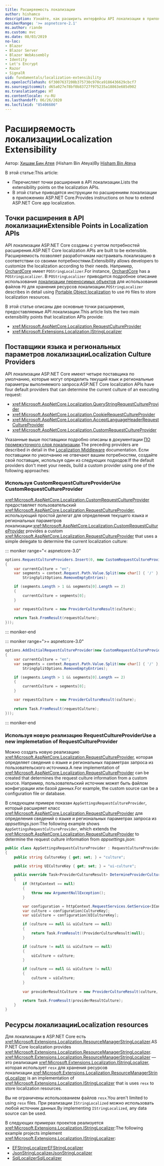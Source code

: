 ```yaml
---
title: Расширяемость локализации
author: hishamco
description: Узнайте, как расширить интерфейсы API локализации в приложениях ASP.NET Core.
monikerRange: '>= aspnetcore-2.1'
ms.author: riande
ms.custom: mvc
ms.date: 08/03/2019
no-loc:
- Blazor
- Blazor Server
- Blazor WebAssembly
- Identity
- Let's Encrypt
- Razor
- SignalR
uid: fundamentals/localization-extensibility
ms.openlocfilehash: 6f3007637200b375730c970ca9186436629cbcf7
ms.sourcegitcommit: d65a027e78bf0b83727f975235a18863e685d902
ms.translationtype: HT
ms.contentlocale: ru-RU
ms.lasthandoff: 06/26/2020
ms.locfileid: "85406606"
---
```

# <a name="localization-extensibility"></a><span data-ttu-id="e1275-103">Расширяемость локализации</span><span class="sxs-lookup"><span data-stu-id="e1275-103">Localization Extensibility</span></span>

<span data-ttu-id="e1275-104">Автор: [Хишам Бин Атея](https://github.com/hishamco) (Hisham Bin Ateya)</span><span class="sxs-lookup"><span data-stu-id="e1275-104">By [Hisham Bin Ateya](https://github.com/hishamco)</span></span>

<span data-ttu-id="e1275-105">В этой статье:</span><span class="sxs-lookup"><span data-stu-id="e1275-105">This article:</span></span>

* <span data-ttu-id="e1275-106">Перечисляет точки расширения в API локализации.</span><span class="sxs-lookup"><span data-stu-id="e1275-106">Lists the extensibility points on the localization APIs.</span></span>
* <span data-ttu-id="e1275-107">В этой статье приводятся инструкции по расширениям локализации в приложениях ASP.NET Core.</span><span class="sxs-lookup"><span data-stu-id="e1275-107">Provides instructions on how to extend ASP.NET Core app localization.</span></span>

## <a name="extensible-points-in-localization-apis"></a><span data-ttu-id="e1275-108">Точки расширения в API локализации</span><span class="sxs-lookup"><span data-stu-id="e1275-108">Extensible Points in Localization APIs</span></span>

<span data-ttu-id="e1275-109">API локализации ASP.NET Core созданы с учетом потребностей расширения.</span><span class="sxs-lookup"><span data-stu-id="e1275-109">ASP.NET Core localization APIs are built to be extensible.</span></span> <span data-ttu-id="e1275-110">Расширяемость позволяет разработчикам настраивать локализацию в соответствии со своими потребностями.</span><span class="sxs-lookup"><span data-stu-id="e1275-110">Extensibility allows developers to customize the localization according to their needs.</span></span> <span data-ttu-id="e1275-111">Например, [OrchardCore](https://github.com/orchardCMS/OrchardCore/) имеет `POStringLocalizer`.</span><span class="sxs-lookup"><span data-stu-id="e1275-111">For instance, [OrchardCore](https://github.com/orchardCMS/OrchardCore/) has a `POStringLocalizer`.</span></span> <span data-ttu-id="e1275-112">В `POStringLocalizer` приводится подробное описание использования [локализации переносимых объектов](xref:fundamentals/portable-object-localization) для использования файлов `PO` для хранения ресурсов локализации.</span><span class="sxs-lookup"><span data-stu-id="e1275-112">`POStringLocalizer` describes in detail using [Portable Object localization](xref:fundamentals/portable-object-localization) to use `PO` files to store localization resources.</span></span>

<span data-ttu-id="e1275-113">В этой статье описаны две основные точки расширения, предоставляемые API локализации.</span><span class="sxs-lookup"><span data-stu-id="e1275-113">This article lists the two main extensibility points that localization APIs provide:</span></span> 

* <xref:Microsoft.AspNetCore.Localization.RequestCultureProvider>
* <xref:Microsoft.Extensions.Localization.IStringLocalizer>

## <a name="localization-culture-providers"></a><span data-ttu-id="e1275-114">Поставщики языка и региональных параметров локализации</span><span class="sxs-lookup"><span data-stu-id="e1275-114">Localization Culture Providers</span></span>

<span data-ttu-id="e1275-115">API локализации ASP.NET Core имеют четыре поставщика по умолчанию, которые могут определить текущий язык и региональные параметры выполняемого запроса:</span><span class="sxs-lookup"><span data-stu-id="e1275-115">ASP.NET Core localization APIs have four default providers that can determine the current culture of an executing request:</span></span>

* <xref:Microsoft.AspNetCore.Localization.QueryStringRequestCultureProvider>
* <xref:Microsoft.AspNetCore.Localization.CookieRequestCultureProvider>
* <xref:Microsoft.AspNetCore.Localization.AcceptLanguageHeaderRequestCultureProvider>
* <xref:Microsoft.AspNetCore.Localization.CustomRequestCultureProvider>

<span data-ttu-id="e1275-116">Указанные выше поставщики подробно описаны в документации [ПО промежуточного слоя локализации](xref:fundamentals/localization).</span><span class="sxs-lookup"><span data-stu-id="e1275-116">The preceding providers are described in detail in the [Localization Middleware](xref:fundamentals/localization) documentation.</span></span> <span data-ttu-id="e1275-117">Если поставщики по умолчанию не отвечают вашим потребностям, создайте свой поставщик, используя один из следующих подходов:</span><span class="sxs-lookup"><span data-stu-id="e1275-117">If the default providers don't meet your needs, build a custom provider using one of the following approaches:</span></span>

### <a name="use-customrequestcultureprovider"></a><span data-ttu-id="e1275-118">Используя CustomRequestCultureProvider</span><span class="sxs-lookup"><span data-stu-id="e1275-118">Use CustomRequestCultureProvider</span></span>

<span data-ttu-id="e1275-119"><xref:Microsoft.AspNetCore.Localization.CustomRequestCultureProvider> предоставляет пользовательский <xref:Microsoft.AspNetCore.Localization.RequestCultureProvider>, использующий простой делегат для определения текущего языка и региональных параметров локализации:</span><span class="sxs-lookup"><span data-stu-id="e1275-119"><xref:Microsoft.AspNetCore.Localization.CustomRequestCultureProvider> provides a custom <xref:Microsoft.AspNetCore.Localization.RequestCultureProvider> that uses a simple delegate to determine the current localization culture:</span></span>

::: moniker range="< aspnetcore-3.0"
```csharp
options.RequestCultureProviders.Insert(0, new CustomRequestCultureProvider(async context =>
{
    var currentCulture = "en";
    var segments = context.Request.Path.Value.Split(new char[] { '/' }, 
        StringSplitOptions.RemoveEmptyEntries);

    if (segments.Length > 1 && segments[0].Length == 2)
    {
        currentCulture = segments[0];
    }

    var requestCulture = new ProviderCultureResult(culture);
    
    return Task.FromResult(requestCulture);
}));
```

::: moniker-end

::: moniker range=">= aspnetcore-3.0"
```csharp
options.AddInitialRequestCultureProvider(new CustomRequestCultureProvider(async context =>
{
    var currentCulture = "en";
    var segments = context.Request.Path.Value.Split(new char[] { '/' }, 
        StringSplitOptions.RemoveEmptyEntries);

    if (segments.Length > 1 && segments[0].Length == 2)
    {
        currentCulture = segments[0];
    }

    var requestCulture = new ProviderCultureResult(culture);
    
    return Task.FromResult(requestCulture);
}));
```

::: moniker-end

### <a name="use-a-new-implemetation-of-requestcultureprovider"></a><span data-ttu-id="e1275-120">Используя новую реализацию RequestCultureProvider</span><span class="sxs-lookup"><span data-stu-id="e1275-120">Use a new implemetation of RequestCultureProvider</span></span>

<span data-ttu-id="e1275-121">Можно создать новую реализацию <xref:Microsoft.AspNetCore.Localization.RequestCultureProvider>, которая определяет сведения о языке и региональных параметрах запроса из пользовательского источника.</span><span class="sxs-lookup"><span data-stu-id="e1275-121">A new implementation of <xref:Microsoft.AspNetCore.Localization.RequestCultureProvider> can be created that determines the request culture information from a custom source.</span></span> <span data-ttu-id="e1275-122">Например, пользовательский источник может быть файлом конфигурации или базой данных.</span><span class="sxs-lookup"><span data-stu-id="e1275-122">For example, the custom source can be a configuration file or database.</span></span>

<span data-ttu-id="e1275-123">В следующем примере показан `AppSettingsRequestCultureProvider`, который расширяет класс <xref:Microsoft.AspNetCore.Localization.RequestCultureProvider> для определения сведений о языке и региональных параметрах запроса из *appsettings.json*:</span><span class="sxs-lookup"><span data-stu-id="e1275-123">The following example shows `AppSettingsRequestCultureProvider`, which extends the <xref:Microsoft.AspNetCore.Localization.RequestCultureProvider> to determine the request culture information from *appsettings.json*:</span></span>

```csharp
public class AppSettingsRequestCultureProvider : RequestCultureProvider
{
    public string CultureKey { get; set; } = "culture";

    public string UICultureKey { get; set; } = "ui-culture";

    public override Task<ProviderCultureResult> DetermineProviderCultureResult(HttpContext httpContext)
    {
        if (httpContext == null)
        {
            throw new ArgumentNullException();
        }

        var configuration = httpContext.RequestServices.GetService<IConfigurationRoot>();
        var culture = configuration[CultureKey];
        var uiCulture = configuration[UICultureKey];

        if (culture == null && uiCulture == null)
        {
            return Task.FromResult((ProviderCultureResult)null);
        }

        if (culture != null && uiCulture == null)
        {
            uiCulture = culture;
        }

        if (culture == null && uiCulture != null)
        {
            culture = uiCulture;
        }
        
        var providerResultCulture = new ProviderCultureResult(culture, uiCulture);

        return Task.FromResult(providerResultCulture);
    }
}
```

## <a name="localization-resources"></a><span data-ttu-id="e1275-124">Ресурсы локализации</span><span class="sxs-lookup"><span data-stu-id="e1275-124">Localization resources</span></span>

<span data-ttu-id="e1275-125">Для локализации в ASP.NET Core есть <xref:Microsoft.Extensions.Localization.ResourceManagerStringLocalizer>.</span><span class="sxs-lookup"><span data-stu-id="e1275-125">ASP.NET Core localization provides <xref:Microsoft.Extensions.Localization.ResourceManagerStringLocalizer>.</span></span> <span data-ttu-id="e1275-126"><xref:Microsoft.Extensions.Localization.ResourceManagerStringLocalizer> — это реализация <xref:Microsoft.Extensions.Localization.IStringLocalizer>, которая использует `resx` для хранения ресурсов локализации.</span><span class="sxs-lookup"><span data-stu-id="e1275-126"><xref:Microsoft.Extensions.Localization.ResourceManagerStringLocalizer> is an implementation of <xref:Microsoft.Extensions.Localization.IStringLocalizer> that is uses `resx` to store localization resources.</span></span>

<span data-ttu-id="e1275-127">Вы не ограничены использованием файлов `resx`.</span><span class="sxs-lookup"><span data-stu-id="e1275-127">You aren't limited to using `resx` files.</span></span> <span data-ttu-id="e1275-128">При реализации `IStringLocalized` можно использовать любой источник данных.</span><span class="sxs-lookup"><span data-stu-id="e1275-128">By implementing `IStringLocalized`, any data source can be used.</span></span>

<span data-ttu-id="e1275-129">В следующих примерах проектов реализуется <xref:Microsoft.Extensions.Localization.IStringLocalizer>:</span><span class="sxs-lookup"><span data-stu-id="e1275-129">The following example projects implement <xref:Microsoft.Extensions.Localization.IStringLocalizer>:</span></span> 

* [<span data-ttu-id="e1275-130">EFStringLocalizer</span><span class="sxs-lookup"><span data-stu-id="e1275-130">EFStringLocalizer</span></span>](https://github.com/aspnet/Entropy/tree/master/samples/Localization.EntityFramework)
* [<span data-ttu-id="e1275-131">JsonStringLocalizer</span><span class="sxs-lookup"><span data-stu-id="e1275-131">JsonStringLocalizer</span></span>](https://github.com/hishamco/My.Extensions.Localization.Json)
* [<span data-ttu-id="e1275-132">SqlLocalizer</span><span class="sxs-lookup"><span data-stu-id="e1275-132">SqlLocalizer</span></span>](https://github.com/damienbod/AspNetCoreLocalization)

